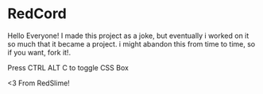 # RedCord

Hello Everyone! I made this project as a joke, but eventually i worked on it so much that it became a project.
i might abandon this from time to time, so if you want, fork it!.

Press CTRL ALT C to toggle CSS Box

<3 From RedSlime!
